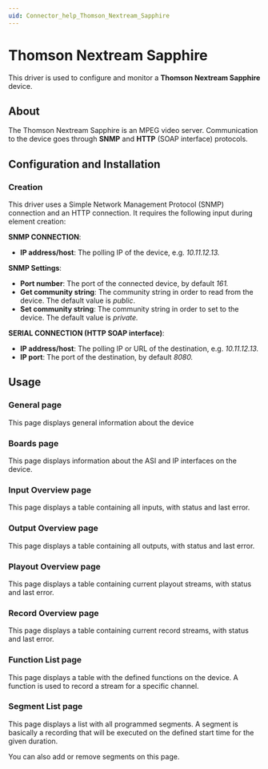 ```yaml
---
uid: Connector_help_Thomson_Nextream_Sapphire
---
```


# Thomson Nextream Sapphire

This driver is used to configure and monitor a **Thomson Nextream Sapphire** device.

## About

The Thomson Nextream Sapphire is an MPEG video server. Communication to the device goes through **SNMP** and **HTTP** (SOAP interface) protocols.

## Configuration and Installation

### Creation

This driver uses a Simple Network Management Protocol (SNMP) connection and an HTTP connection. It requires the following input during element creation:

**SNMP CONNECTION**:

- **IP address/host**: The polling IP of the device, e.g. *10.11.12.13.*

**SNMP Settings**:

- **Port number**: The port of the connected device, by default *161.*
- **Get community string**: The community string in order to read from the device. The default value is *public*.
- **Set community string**: The community string in order to set to the device. The default value is *private.*

**SERIAL CONNECTION (HTTP SOAP interface)**:

- **IP address/host**: The polling IP or URL of the destination, e.g. *10.11.12.13.*
- **IP port**: The port of the destination, by default *8080.*

## Usage

### General page

This page displays general information about the device

### Boards page

This page displays information about the ASI and IP interfaces on the device.

### Input Overview page

This page displays a table containing all inputs, with status and last error.

### Output Overview page

This page displays a table containing all outputs, with status and last error.

### Playout Overview page

This page displays a table containing current playout streams, with status and last error.

### Record Overview page

This page displays a table containing current record streams, with status and last error.

### Function List page

This page displays a table with the defined functions on the device. A function is used to record a stream for a specific channel.

### Segment List page

This page displays a list with all programmed segments. A segment is basically a recording that will be executed on the defined start time for the given duration.

You can also add or remove segments on this page.
